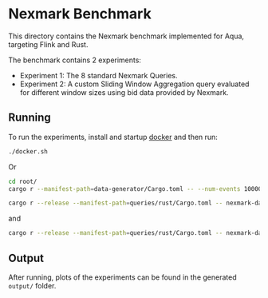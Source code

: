 # Nexmark Benchmark

This directory contains the Nexmark benchmark implemented for Aqua, targeting Flink and Rust.

The benchmark contains 2 experiments:

* Experiment 1: The 8 standard Nexmark Queries.
* Experiment 2: A custom Sliding Window Aggregation query evaluated for different window sizes using bid data provided by Nexmark.

## Running

To run the experiments, install and startup [docker](https://docs.docker.com/) and then run:

```bash
./docker.sh
```

Or

```bash
cd root/
cargo r --manifest-path=data-generator/Cargo.toml -- --num-events 1000000 --bids --dir nexmark-data/q1
```

```bash
cargo r --release --manifest-path=queries/rust/Cargo.toml -- nexmark-data/q1 io
```

and

```bash
cargo r --release --manifest-path=queries/rust/Cargo.toml -- nexmark-data/q1 q1
```

## Output

After running, plots of the experiments can be found in the generated `output/` folder.
